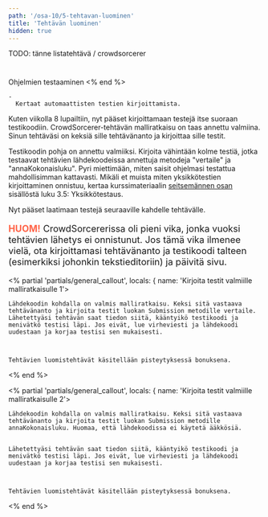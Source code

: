 ```yaml
---
path: '/osa-10/5-tehtavan-luominen'
title: 'Tehtävän luominen'
hidden: true
---
```



TODO: tänne listatehtävä / crowdsorcerer

#
  Ohjelmien testaaminen
<% end %>


<text-box variant='learningObjectives' name='Oppimistavoitteet'>


    -
      Kertaat automaattisten testien kirjoittamista.



</text-box>


  Kuten viikolla 8 lupailtiin, nyt pääset kirjoittamaan testejä itse suoraan testikoodiin. CrowdSorcerer-tehtävän malliratkaisu on taas annettu valmiina. Sinun tehtäväsi on keksiä sille tehtävänanto ja kirjoittaa sille testit.



  Testikoodin pohja on annettu valmiiksi. Kirjoita vähintään kolme testiä, jotka testaavat tehtävien lähdekoodeissa annettuja metodeja "vertaile" ja "annaKokonaisluku". Pyri miettimään, miten saisit ohjelmasi testattua mahdollisimman kattavasti. Mikäli et muista miten yksikkötestien kirjoittaminen onnistuu, kertaa kurssimateriaalin <a href="/part7/">seitsemännen osan</a> sisällöstä luku 3.5: Yksikkötestaus.



  Nyt pääset laatimaan testejä seuraaville kahdelle tehtävälle.


<p style="font-size:130%;">
  <b style="color:Tomato;">HUOM!</b> CrowdSorcererissa oli pieni vika, jonka vuoksi tehtävien lähetys ei onnistunut. Jos tämä vika ilmenee vielä, ota kirjoittamasi tehtävänanto ja testikoodi talteen (esimerkiksi johonkin tekstieditoriin) ja päivitä sivu.


<% partial 'partials/general_callout', locals: { name: 'Kirjoita testit valmiille malliratkaisulle 1'>


    Lähdekoodin kohdalla on valmis malliratkaisu. Keksi sitä vastaava tehtävänanto ja kirjoita testit luokan Submission metodille vertaile. Lähetettyäsi tehtävän saat tiedon siitä, kääntyikö testikoodi ja menivätkö testisi läpi. Jos eivät, lue virheviesti ja lähdekoodi uudestaan ja korjaa testisi sen mukaisesti.



    Tehtävien luomistehtävät käsitellään pisteytyksessä bonuksena.


<% end %>

<div class='crowdsorcerer-widget' data-assignment='17'></div>

<% partial 'partials/general_callout', locals: { name: 'Kirjoita testit valmiille malliratkaisulle 2'>


    Lähdekoodin kohdalla on valmis malliratkaisu. Keksi sitä vastaava tehtävänanto ja kirjoita testit luokan Submission metodille annaKokonaisluku. Huomaa, että lähdekoodissa ei käytetä ääkkösiä.


    Lähetettyäsi tehtävän saat tiedon siitä, kääntyikö testikoodi ja menivätkö testisi läpi. Jos eivät, lue virheviesti ja lähdekoodi uudestaan ja korjaa testisi sen mukaisesti.



    Tehtävien luomistehtävät käsitellään pisteytyksessä bonuksena.


<% end %>

<div class='crowdsorcerer-widget' data-assignment='19'></div>

